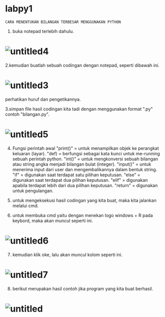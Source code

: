 # labpy1
    CARA MENENTUKAN BILANGAN TERBESAR MENGGUNAKAN PYTHON
1. buka notepad terlebih dahulu.
# ![untitled4](https://user-images.githubusercontent.com/46734001/52522073-3f0b8b00-2cb3-11e9-8cdc-8ef5a34df639.png)

2.kemudian buatlah sebuah codingan dengan notepad, seperti dibawah ini.
# ![untitled3](https://user-images.githubusercontent.com/46734001/52522296-eab5da80-2cb5-11e9-872f-21fdd745f60a.png)
perhatikan huruf dan pengetikannya.

3.simpan file hasil codingan kita tadi dengan menggunakan format ".py" contoh "bilangan.py".
# ![untitled5](https://user-images.githubusercontent.com/46734001/52522370-184f5380-2cb7-11e9-9acb-0e1923e9fad7.png)

4. Fungsi perintah awal
"print()" = untuk menampilkan objek ke perangkat keluaran (layar).
"def) = berfungsi sebagai kata kunci untuk me-running sebuah perintah python.
"int()" = untuk mengkonversi sebuah bilangan atau string angka menjadi bilangan bulat (integer).
"input()" = untuk menerima input dari user dan mengembalikannya dalam bentuk string.
"if" = digunakan saat terdapat satu pilihan keputusan.
"else" = digunakan saat terdapat dua pilihan keputusan.
"elif" = digunakan apabila terdapat lebih dari dua pilihan keputusan.
"return" = digunakan untuk pengulangan.

5. untuk mengeksekusi hasil codingan yang kita buat, maka kita jalankan melalui cmd.
6. untuk membuka cmd yaitu dengan menekan logo windows + R pada keybord, maka akan muncul seperti ini.
# ![untitled6](https://user-images.githubusercontent.com/46734001/52523401-9fa2c400-2cc3-11e9-9019-ef4aef4552c4.png)

7. kemudian klik oke, lalu akan muncul kolom seperti ini.
# ![untitled7](https://user-images.githubusercontent.com/46734001/52523414-d7117080-2cc3-11e9-8911-64e5df151ef0.png)

8. berikut merupakan hasil contoh jika program yang kita buat berhasil.
# ![untitled](https://user-images.githubusercontent.com/46734001/52523507-a8e06080-2cc4-11e9-9b0a-5b231b0777e2.png)
